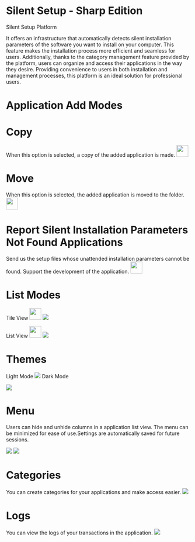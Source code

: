 # Silent Setup - Sharp Edition
Silent Setup Platform

It offers an infrastructure that automatically detects silent installation parameters of the software you want to install on your computer. This feature makes the installation process more efficient and seamless for users. Additionally, thanks to the category management feature provided by the platform, users can organize and access their applications in the way they desire. Providing convenience to users in both installation and management processes, this platform is an ideal solution for professional users.

# Application Add Modes
# Copy
When this option is selected, a copy of the added application is made.
<img style="width:32px;height:32px;" src="https://github.com/kingeser/Silent-Setup/blob/main/Copy.svg"/>
# Move
When this option is selected, the added application is moved to the folder.
<img style="width:32px;height:32px;" src="https://github.com/kingeser/Silent-Setup/blob/main/Move.svg"/>


# Report Silent Installation Parameters Not Found Applications
Send us the setup files whose unattended installation parameters cannot be found. Support the development of the application.
<img style="width:32px;height:32px;" src="https://github.com/kingeser/Silent-Setup/blob/main/Issue.svg"/>

# List Modes

Tile View
<img style="width:32px;height:32px;" src="https://github.com/kingeser/Silent-Setup/blob/main/Tile.svg"/>
<img src="https://github.com/kingeser/Silent-Setup/blob/main/App.png"/>

List View
<img style="width:32px;height:32px;" src="https://github.com/kingeser/Silent-Setup/blob/main/List.svg"/>
<img src="https://github.com/kingeser/Silent-Setup/blob/main/AppList.png"/>

# Themes

Light Mode
<img src="https://github.com/kingeser/Silent-Setup/blob/main/LightMode.png"/>
Dark Mode

<img src="https://github.com/kingeser/Silent-Setup/blob/main/DarkMode.png"/>

# Menu

Users can hide and unhide columns in a application list view. The menu can be minimized for ease of use.Settings are automatically saved for future sessions. 

<img src="https://github.com/kingeser/Silent-Setup/blob/main/Menu.png"/>
<img src="https://github.com/kingeser/Silent-Setup/blob/main/ColumnCustomization.png"/>

# Categories

You can create categories for your applications and make access easier.
<img src="https://github.com/kingeser/Silent-Setup/blob/main/Category.png"/>

# Logs

You can view the logs of your transactions in the application.
<img src="https://github.com/kingeser/Silent-Setup/blob/main/Logs.png"/>
